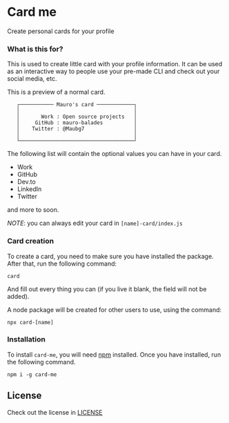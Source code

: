 # Card me

Create personal cards for your profile

### What is this for?

This is used to create little card with your profile information. It can be used as an interactive way to people use your pre-made CLI and check out your social media, etc.

This is a preview of a normal card.

```
   ┌─────────── Mauro's card ────────────┐
   │                                     │
   │       Work : Open source projects   │
   │     GitHub : mauro-balades          │
   │    Twitter : @Maubg7                │
   │                                     │
   └─────────────────────────────────────┘
```

The following list will contain the optional values you can have in your card.

* Work
* GitHub
* Dev.to
* LinkedIn
* Twitter

and more to soon.

*NOTE*: you can always edit your card in `[name]-card/index.js`

### Card creation

To create a card, you need to make sure you have installed the package. After that, run the following command:

```
card
```

And fill out every thing you can (if you live it blank, the field will not be added).

A node package will be created for other users to use, using the command:

```
npx card-[name]
```

### Installation

To install `card-me`, you will need [npm](https://nodejs.org/) installed. Once you have installed, run the following command.

```
npm i -g card-me
```

## License

Check out the license in [LICENSE](LICENSE)